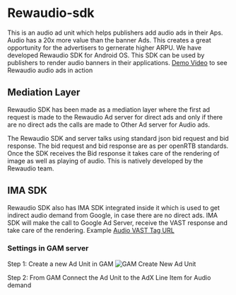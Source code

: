 # Rewaudio-sdk
This is an audio ad unit which helps publishers add audio ads in their Aps. Audio has a 20x more value than the banner Ads. This creates a great opportunity for the advertisers to gernerate higher ARPU.
We have developed Rewaudio SDK for Android OS. This SDK can be used by publishers to render audio banners in their applications. [Demo Video](https://drive.google.com/file/d/1KpltJnMTtqgzm8qsgbHYkIY5y5eK0Yb1/view) to see Rewaudio audio ads in action 

## Mediation Layer
Rewaudio SDK has been made as a mediation layer where the first ad request is made to the Rewaudio Ad server for direct ads and only if there are no direct ads the calls are made to Other Ad server for Audio ads.

The Rewaudio SDK and server talks using standard json bid request and bid response. The bid request and bid response are as per openRTB standards. Once the SDK receives the Bid response it takes care of the rendering of image as well as playing of audio. This is natively developed by the Rewaudio team.

## IMA SDK
Rewaudio SDK also has IMA SDK integrated inside it which is used to get indirect audio demand from Google, in case there are no direct ads. IMA SDK will make the call to Google Ad Server, receive the VAST response and take care of the rendering.
Example [Audio VAST Tag URL](https://pubads.g.doubleclick.net/gampad/ads?iu=/21775744923/external/audio-preroll&ad_type=audio&sz=1x1&ciu_szs=300x250&gdfp_req=1&output=vast&unviewed_position_start=1&env=vp&impl=s&correlator=)

### Settings in GAM server
Step 1: Create a new Ad Unit in GAM
![GAM Create New Ad Unit](https://drive.google.com/file/d/1mzy19kZdxsApFNMCwa1u_AYTzV7CaiuS/view?usp=sharing)

Step 2: From GAM Connect the Ad Unit to the AdX Line Item for Audio demand
